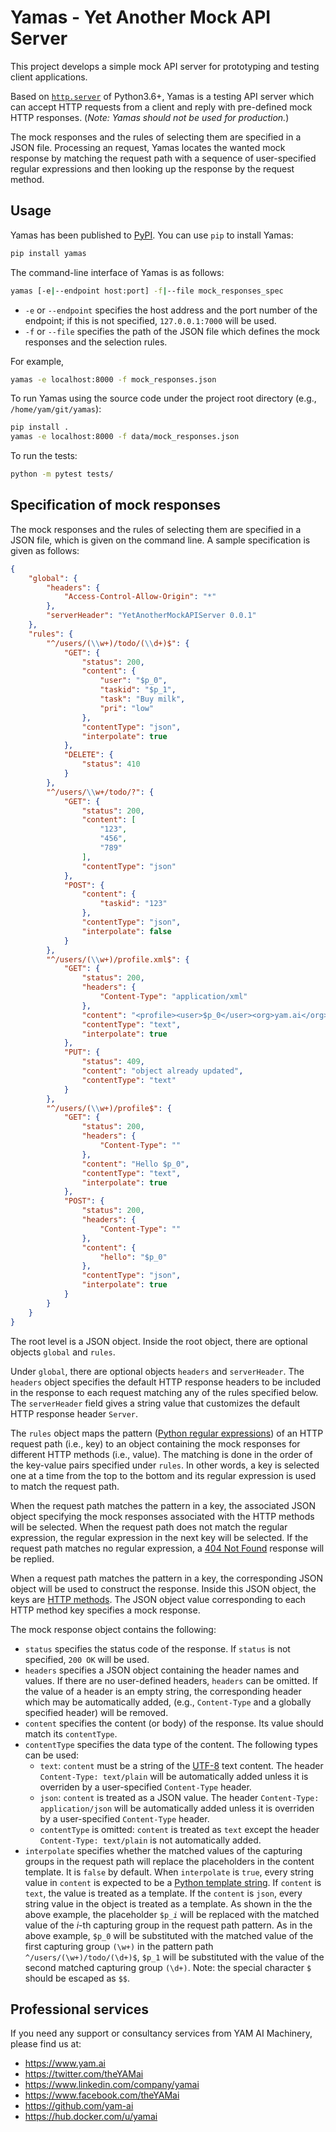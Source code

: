 # Yamas - Yet Another Mock API Server

This project develops a simple mock API server for prototyping and testing client applications.  

Based on [`http.server`](https://docs.python.org/3.6/library/http.server.html) of Python3.6+, Yamas is a testing API server which can accept HTTP requests from a client and reply with pre-defined mock HTTP responses. (*Note: Yamas should not be used for production.*)

The mock responses and the rules of selecting them are specified in a JSON file. Processing an request, Yamas locates the wanted mock response by matching the request path with a sequence of user-specified regular expressions and then looking up the response by the request method.

## Usage

Yamas has been published to [PyPI](https://pypi.org/project/yamas/). You can use `pip` to install Yamas:

```sh
pip install yamas
```

The command-line interface of Yamas is as follows:

```sh
yamas [-e|--endpoint host:port] -f|--file mock_responses_spec
```

* `-e` or `--endpoint` specifies the host address and the port number of the endpoint; if this is not specified, `127.0.0.1:7000` will be used.
* `-f` or `--file` specifies the path of the JSON file which defines the mock responses and the selection rules.

For example,

```sh
yamas -e localhost:8000 -f mock_responses.json
```

To run Yamas using the source code under the project root directory (e.g., `/home/yam/git/yamas`):

```sh
pip install .
yamas -e localhost:8000 -f data/mock_responses.json
```

To run the tests:

```sh
python -m pytest tests/
```

## Specification of mock responses

The mock responses and the rules of selecting them are specified in a JSON file, which is given on the command line. A sample specification is given as follows:

```json
{
    "global": {
        "headers": {
            "Access-Control-Allow-Origin": "*"
        },
        "serverHeader": "YetAnotherMockAPIServer 0.0.1"
    },
    "rules": {
        "^/users/(\\w+)/todo/(\\d+)$": {
            "GET": {
                "status": 200,
                "content": {
                    "user": "$p_0",
                    "taskid": "$p_1",
                    "task": "Buy milk",
                    "pri": "low"
                },
                "contentType": "json",
                "interpolate": true
            },
            "DELETE": {
                "status": 410
            }
        },
        "^/users/\\w+/todo/?": {
            "GET": {
                "status": 200,
                "content": [
                    "123",
                    "456",
                    "789"
                ],
                "contentType": "json"
            },
            "POST": {
                "content": {
                    "taskid": "123"
                },
                "contentType": "json",
                "interpolate": false
            }
        },
        "^/users/(\\w+)/profile.xml$": {
            "GET": {
                "status": 200,
                "headers": {
                    "Content-Type": "application/xml"
                },
                "content": "<profile><user>$p_0</user><org>yam.ai</org><grade>premium</grade></profile>",
                "contentType": "text",
                "interpolate": true
            },
            "PUT": {
                "status": 409,
                "content": "object already updated",
                "contentType": "text"
            }
        },
        "^/users/(\\w+)/profile$": {
            "GET": {
                "status": 200,
                "headers": {
                    "Content-Type": ""
                },
                "content": "Hello $p_0",
                "contentType": "text",
                "interpolate": true
            },
            "POST": {
                "status": 200,
                "headers": {
                    "Content-Type": ""
                },
                "content": {
                    "hello": "$p_0"
                },
                "contentType": "json",
                "interpolate": true
            }
        }
    }
}
```

The root level is a JSON object. Inside the root object, there are optional objects `global` and `rules`.

Under `global`, there are optional objects `headers` and `serverHeader`. The `headers` object specifies the default HTTP response headers to be included in the response to each request matching any of the rules specified below. The `serverHeader` field gives a string value that customizes the default HTTP response header `Server`.

The `rules` object maps the pattern ([Python regular expressions](https://docs.python.org/3.6/howto/regex.html)) of an HTTP request path (i.e., key) to an object containing the mock responses for different HTTP methods (i.e., value). The matching is done in the order of the key-value pairs specified under `rules`. In other words, a key is selected one at a time from the top to the bottom and its regular expression is used to match the request path.

When the request path matches the pattern in a key, the associated JSON object specifying the mock responses associated with the HTTP methods will be selected. When the request path does not match the regular expression, the regular expression in the next key will be selected. If the request path matches no regular expression, a [404 Not Found](https://developer.mozilla.org/en-US/docs/Web/HTTP/Status) response will be replied.

When a request path matches the pattern in a key, the corresponding JSON object will be used to construct the response. Inside this JSON object, the keys are [HTTP methods](https://developer.mozilla.org/en-US/docs/Web/HTTP/Methods). The JSON object value corresponding to each HTTP method key specifies a mock response.

The mock response object contains the following:

* `status` specifies the status code of the response. If `status` is not specified, `200 OK` will be used.
* `headers` specifies a JSON object containing the header names and values. If there are no user-defined headers, `headers` can be omitted. If the value of a header is an empty string, the corresponding header which may be automatically added, (e.g., `Content-Type` and a globally specified header) will be removed.
* `content` specifies the content (or body) of the response. Its value should match its `contentType`.
* `contentType` specifies the data type of the content. The following types can be used:
  * `text`: `content` must be a string of the [UTF-8](https://en.wikipedia.org/wiki/UTF-8) text content. The header `Content-Type: text/plain` will be automatically added unless it is overriden by a user-specified `Content-Type` header.
  * `json`: `content` is treated as a JSON value. The header `Content-Type: application/json` will be automatically added unless it is overriden by a user-specified `Content-Type` header.
  * `contentType` is omitted: `content` is treated as `text` except the header `Content-Type: text/plain` is not automatically added.
* `interpolate` specifies whether the matched values of the capturing groups in the request path will replace the placeholders in the content template. It is `false` by default. When `interpolate` is `true`, every string value in `content` is expected to be a [Python template string](https://docs.python.org/3/library/string.html#template-strings). If `content` is `text`, the value is treated as a template. If the `content` is `json`, every string value in the object is treated as a template. As shown in the the above example, the placeholder `$p_`*`i`* will be replaced with the matched value of the *i*-th capturing group in the request path pattern. As in the above example, `$p_0` will be substituted with the matched value of the first capturing group `(\w+)` in the pattern path `^/users/(\w+)/todo/(\d+)$`, `$p_1` will be substituted with the value of the second matched capturing group `(\d+)`. Note: the special character `$` should be escaped as `$$`.

## Professional services

If you need any support or consultancy services from YAM AI Machinery, please find us at:

* https://www.yam.ai
* https://twitter.com/theYAMai
* https://www.linkedin.com/company/yamai
* https://www.facebook.com/theYAMai
* https://github.com/yam-ai
* https://hub.docker.com/u/yamai
